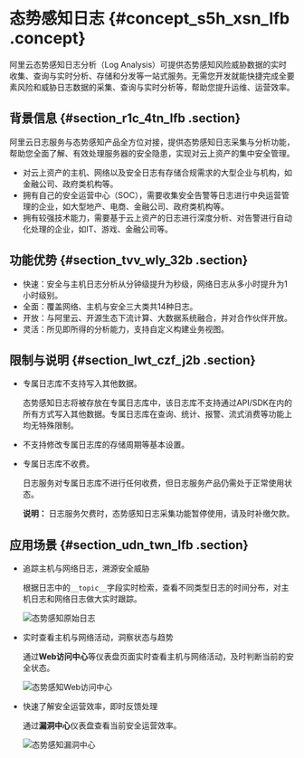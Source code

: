 # 态势感知日志 {#concept_s5h_xsn_lfb .concept}

阿里云态势感知日志分析（Log Analysis）可提供态势感知风险威胁数据的实时收集、查询与实时分析、存储和分发等一站式服务。无需您开发就能快捷完成全要素风险和威胁日志数据的采集、查询与实时分析等，帮助您提升运维、运营效率。

## 背景信息 {#section_r1c_4tn_lfb .section}

阿里云日志服务与态势感知产品全方位对接，提供态势感知日志采集与分析功能，帮助您全面了解、有效处理服务器的安全隐患，实现对云上资产的集中安全管理。

-   对云上资产的主机、网络以及安全日志有存储合规需求的大型企业与机构，如金融公司、政府类机构等。
-   拥有自己的安全运营中心（SOC），需要收集安全告警等日志进行中央运营管理的企业，如大型地产、电商、金融公司、政府类机构等。
-   拥有较强技术能力，需要基于云上资产的日志进行深度分析、对告警进行自动化处理的企业，如IT、游戏、金融公司等。

## 功能优势 {#section_tvv_wly_32b .section}

-   快速：安全与主机日志分析从分钟级提升为秒级，网络日志从多小时提升为1小时级别。
-   全面：覆盖网络、主机与安全三大类共14种日志。
-   开放：与阿里云、开源生态下流计算、大数据系统融合，并对合作伙伴开放。
-   灵活：所见即所得的分析能力，支持自定义构建业务视图。

## 限制与说明 {#section_lwt_czf_j2b .section}

-   专属日志库不支持写入其他数据。

    态势感知日志将被存放在专属日志库中，该日志库不支持通过API/SDK在内的所有方式写入其他数据。专属日志库在查询、统计、报警、流式消费等功能上均无特殊限制。

-   不支持修改专属日志库的存储周期等基本设置。

-   专属日志库不收费。

    日志服务对专属日志库不进行任何收费，但日志服务产品仍需处于正常使用状态。

    **说明：** 日志服务欠费时，态势感知日志采集功能暂停使用，请及时补缴欠款。


## 应用场景 {#section_udn_twn_lfb .section}

-   追踪主机与网络日志，溯源安全威胁

    根据日志中的`__topic__`字段实时检索，查看不同类型日志的时间分布，对主机日志和网络日志做大实时跟踪。

    ![态势感知原始日志](http://static-aliyun-doc.oss-cn-hangzhou.aliyuncs.com/assets/img/23677/156878771413707_zh-CN.png)

-   实时查看主机与网络活动，洞察状态与趋势

    通过**Web访问中心**等仪表盘页面实时查看主机与网络活动，及时判断当前的安全状态。

    ![态势感知Web访问中心](http://static-aliyun-doc.oss-cn-hangzhou.aliyuncs.com/assets/img/23677/156878771413708_zh-CN.png)

-   快速了解安全运营效率，即时反馈处理

    通过**漏洞中心**仪表盘查看当前安全运营效率。

    ![态势感知漏洞中心](http://static-aliyun-doc.oss-cn-hangzhou.aliyuncs.com/assets/img/23677/156878771413709_zh-CN.png)


